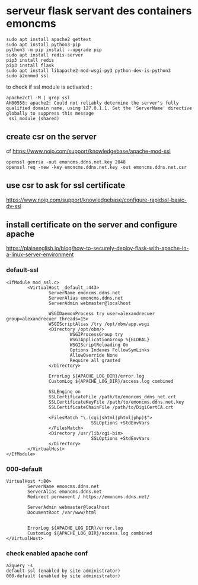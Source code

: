 # serveur flask servant des containers emoncms 

```
sudo apt install apache2 gettext
sudo apt install python3-pip
python3 -m pip install --upgrade pip
sudo apt install redis-server
pip3 install redis
pip3 install flask
sudo apt install libapache2-mod-wsgi-py3 python-dev-is-python3
sudo a2enmod ssl
```
to check if ssl module is activated :
```
apache2ctl -M | grep ssl
AH00558: apache2: Could not reliably determine the server's fully qualified domain name, using 127.0.1.1. Set the 'ServerName' directive globally to suppress this message
 ssl_module (shared)
```
## create csr on the server
cf https://www.noip.com/support/knowledgebase/apache-mod-ssl
```
openssl genrsa -out emoncms.ddns.net.key 2048
openssl req -new -key emoncms.ddns.net.key -out emoncms.ddns.net.csr
```
## use csr to ask for ssl certificate
https://www.noip.com/support/knowledgebase/configure-rapidssl-basic-dv-ssl

## install certificate on the server and configure apache

https://plainenglish.io/blog/how-to-securely-deploy-flask-with-apache-in-a-linux-server-environment

### default-ssl

```
<IfModule mod_ssl.c>
        <VirtualHost _default_:443>
                ServerName emoncms.ddns.net
                ServerAlias emoncms.ddns.net
                ServerAdmin webmaster@localhost

                WSGIDaemonProcess try user=alexandrecuer group=alexandrecuer threads=15>
                WSGIScriptAlias /try /opt/obm/app.wsgi
                <Directory /opt/obm/>
                        WSGIProcessGroup try
                        WSGIApplicationGroup %{GLOBAL}
                        WSGIScriptReloading On
                        Options Indexes FollowSymLinks
                        AllowOverride None
                        Require all granted
                </Directory>

                ErrorLog ${APACHE_LOG_DIR}/error.log
                CustomLog ${APACHE_LOG_DIR}/access.log combined
                
                SSLEngine on
                SSLCertificateFile /path/to/emoncms_ddns_net.crt
                SSLCertificateKeyFile /path/to/emoncms.ddns.net.key
                SSLCertificateChainFile /path/to/DigiCertCA.crt

                <FilesMatch "\.(cgi|shtml|phtml|php)$">
                                SSLOptions +StdEnvVars
                </FilesMatch>
                <Directory /usr/lib/cgi-bin>
                                SSLOptions +StdEnvVars
                </Directory>
        </VirtualHost>
</IfModule>
```
### 000-default
```
VirtualHost *:80>
        ServerName emoncms.ddns.net
        ServerAlias emoncms.ddns.net
        Redirect permanent / https://emoncms.ddns.net/

        ServerAdmin webmaster@localhost
        DocumentRoot /var/www/html


        ErrorLog ${APACHE_LOG_DIR}/error.log
        CustomLog ${APACHE_LOG_DIR}/access.log combined
</VirtualHost>
```


### check enabled apache conf

```
a2query -s
default-ssl (enabled by site administrator)
000-default (enabled by site administrator)
```
